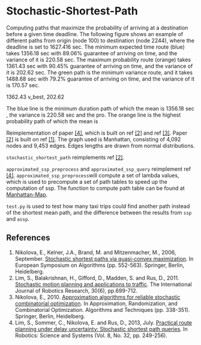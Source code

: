 # Stochastic-Shortest-Path

Computing paths that maximize the probability of arriving at a destination before a given time deadline. The following figure shows an example of different paths from origin (node 100) to destination (node 2244), where the deadline is set to 1627.416 sec. The minimum expected time route (blue) takes 1356.18 sec with 89.06% guarantee of arriving on time,  and the variance of it is 220.58 sec. The maximum probability route (orange) takes 1361.43 sec with 90.45% guarantee of arriving on time, and the variance of it is 202.62 sec. The green path is the minimum variance route, and it takes 1488.68 sec with 79.2% guarantee of arriving on time, and the variance of it is 170.57 sec.


1362.43  v_best, 202.62 

The blue line is the minimum duration path of which the mean is 1356.18 sec , the variance is 220.58 sec and the pro. The orange line is the highest probability path of which the mean is 

Reimplementation of paper [[4]](https://github.com/Leot6/Stochastic-Shortest-Path#references), which is built on ref [[2]](https://github.com/Leot6/Stochastic-Shortest-Path#references) and ref [[3]](https://github.com/Leot6/Stochastic-Shortest-Path#references). Paper [[2]](https://github.com/Leot6/Stochastic-Shortest-Path#references) is built on ref [[1]](https://github.com/Leot6/Stochastic-Shortest-Path#references). The graph used is Manhattan, consisting of 4,092 nodes and 9,453 edges. Edges lengths are drawn from normal distributions. 

`stochastic_shortest_path` reimplements ref [[2]](https://github.com/Leot6/Stochastic-Shortest-Path#references).

`approximated_ssp_preprocess` and `approximated_ssp_query` reimplement ref [[4]](https://github.com/Leot6/Stochastic-Shortest-Path#references). `approximated_ssp_preprocess`will compute a set of lambda values, which is used to precompute a set of path tables to speed up the computation of ssp. The function to compute path table can be found at [Manhattan-Map](https://github.com/Leot6/Manhattan-Map).

`test.py` is used to test how many taxi trips could find another path instead of the shortest mean path, and the difference between the results from `ssp` and `assp`.

## References

1. Nikolova, E., Kelner, J.A., Brand, M. and Mitzenmacher, M., 2006, September. [Stochastic shortest paths via quasi-convex maximization](https://merl.com/publications/docs/TR2006-128.pdf). In European Symposium on Algorithms (pp. 552-563). Springer, Berlin, Heidelberg.
2. Lim, S., Balakrishnan, H., Gifford, D., Madden, S. and Rus, D., 2011. [Stochastic motion planning and applications to traffic](http://cocoa.lcs.mit.edu/papers/stoch-spaths.pdf). The International Journal of Robotics Research, 30(6), pp.699-712.
3. Nikolova, E., 2010. [Approximation algorithms for reliable stochastic combinatorial optimization](http://citeseerx.ist.psu.edu/viewdoc/download?doi=10.1.1.187.4510&rep=rep1&type=pdf). In Approximation, Randomization, and Combinatorial Optimization. Algorithms and Techniques (pp. 338-351). Springer, Berlin, Heidelberg.
4. Lim, S., Sommer, C., Nikolova, E. and Rus, D., 2013, July. [Practical route planning under delay uncertainty: Stochastic shortest path queries](http://roboticsproceedings.org/rss08/p32.pdf). In Robotics: Science and Systems (Vol. 8, No. 32, pp. 249-256).


